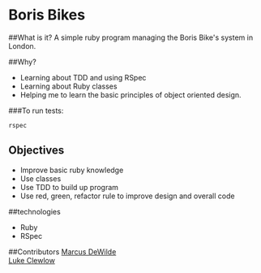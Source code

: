# Boris Bikes

##What is it? 
A simple ruby program managing the Boris Bike's system in London. 

##Why?
* Learning about TDD and using RSpec
* Learning about Ruby classes
* Helping me to learn the basic principles of object oriented design. 

###To run tests:
```
rspec
```

Objectives
-----
* Improve basic ruby knowledge
* Use classes
* Use TDD to build up program
* Use red, green, refactor rule to improve design and overall code


##technologies
* Ruby
* RSpec

##Contributors
[Marcus DeWilde](https://github.com/mgedw)  
[Luke Clewlow](https://github.com/lukeclewlow)  
